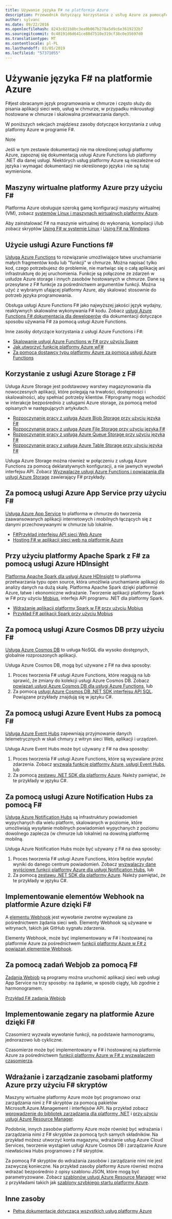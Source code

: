 ```yaml
---
title: Używanie języka F# na platformie Azure
description: Przewodnik dotyczący korzystania z usług Azure za pomocąF#
author: sylvanc
ms.date: 09/22/2016
ms.openlocfilehash: 8243c021b8bc3ea9b067b278a5d9c6e3619232b7
ms.sourcegitcommit: 0c48191d6d641ce88d7510e319cf38c0e35697d0
ms.translationtype: MT
ms.contentlocale: pl-PL
ms.lasthandoff: 03/05/2019
ms.locfileid: "57371055"
---
```

# <a name="using-f-on-azure"></a>Używanie języka F# na platformie Azure

F#jest obracanym język programowania w chmurze i często służy do pisania aplikacji sieci web, usług w chmurze, w przypadku mikrousługi hostowane w chmurze i skalowalna przetwarzania danych.

W poniższych sekcjach znajdziesz zasoby dotyczące korzystania z usług platformy Azure w programie F#.

> [!NOTE]
> Jeśli w tym zestawie dokumentacji nie ma określonej usługi platformy Azure, zapoznaj się dokumentacją usługi Azure Functions lub platformy .NET dla danej usługi. Niektórych usług platformy Azure są niezależne od języka i wymagać dokumentacji nie określonego języka i nie są tutaj wymienione.

## <a name="using-azure-virtual-machines-with-f"></a>Maszyny wirtualne platformy Azure przy użyciu F\#

Platforma Azure obsługuje szeroką gamę konfiguracji maszyny wirtualnej (VM), zobacz [systemów Linux i maszynach wirtualnych platformy Azure](https://azure.microsoft.com/services/virtual-machines/).

Aby zainstalować F# na maszynie wirtualnej do wykonania, kompilacji i/lub zobacz skryptów [Using F# w systemie Linux](https://fsharp.org/use/linux) i [Using F# na Windows](https://fsharp.org/use/windows).


## <a name="using-azure-functions-with-f"></a>Użycie usługi Azure Functions f\#

[Usługa Azure Functions](https://azure.microsoft.com/services/functions/) to rozwiązanie umożliwiające łatwe uruchamianie małych fragmentów kodu lub "funkcji" w chmurze. Można napisać tylko kod, czego potrzebujesz do problemie, nie martwiąc się o całą aplikację ani infrastrukturę do jej uruchomienia. Funkcje są połączone ze zdarzeń w usłudze Azure storage i innych zasobów hostowanych w chmurze. Dane są przesyłane z F# funkcje za pośrednictwem argumentów funkcji. Można użyć z wybranym ufającej platformy Azure, aby skalować stosownie do potrzeb języka programowania.

Obsługa usługi Azure Functions F# jako najwyższej jakości język wydajny, reaktywnych skalowalne wykonywania F# kodu. Zobacz [usługi Azure Functions F# dokumentacja dla deweloperów](/azure/azure-functions/functions-reference-fsharp) dla dokumentacji dotyczące sposobu używania F# za pomocą usługi Azure Functions.

Inne zasoby dotyczące korzystania z usługi Azure Functions i F#:

* [Skalowanie usługi Azure Functions w F# przy użyciu Suave](https://blog.tamizhvendan.in/blog/2016/09/19/scale-up-azure-functions-in-f-number-using-suave/)
* [Jak utworzyć funkcję platformy Azure wF#](https://mnie.github.io/2016-09-08-AzureFunctions/)
* [Za pomocą dostawcy typu platformy Azure za pomocą usługi Azure Functions](https://compositional-it.com/blog/2017/08-30-using-the-azure-type-provider-with-azure-functions/index.html)

## <a name="using-azure-storage-with-f"></a>Korzystanie z usługi Azure Storage z F\#

Usługa Azure Storage jest podstawowy warstwy magazynowania dla nowoczesnych aplikacji, które polegają na trwałości, dostępności i skalowalności, aby spełniać potrzeby klientów. F#programy mogą wchodzić w interakcje bezpośrednio z usługami Azure storage, za pomocą metod opisanych w następujących artykułach.

* [Rozpoczynanie pracy z usługą Azure Blob Storage przy użyciu języka F#](blob-storage.md)
* [Rozpoczynanie pracy z usługą Azure File Storage przy użyciu języka F#](file-storage.md)
* [Rozpoczynanie pracy z usługą Azure Queue Storage przy użyciu języka F#](queue-storage.md)
* [Rozpoczynanie pracy z usługą Azure Table Storage przy użyciu języka F#](table-storage.md)

Usługa Azure Storage można również w połączeniu z usługą Azure Functions za pomocą deklaratywnych konfiguracji, a nie jawnych wywołań interfejsu API. Zobacz [Wyzwalacze usługi Azure Functions i powiązania dla usługi Azure Storage](/azure/azure-functions/functions-bindings-storage) zawierający F# przykłady.

## <a name="using-azure-app-service-with-f"></a>Za pomocą usługi Azure App Service przy użyciu F\#

[Usługa Azure App Service](https://azure.microsoft.com/services/app-service/) to platforma w chmurze do tworzenia zaawansowanych aplikacji internetowych i mobilnych łączących się z danymi przechowywanymi w chmurze lub lokalnie.

* [F#Przykład interfejsu API sieci Web Azure](https://github.com/fsprojects/azure-webapi-example)
* [Hosting F# w aplikacji sieci web na platformie Azure](https://github.com/isaacabraham/fsharp-demonstrator)

## <a name="using-apache-spark-with-f-with-azure-hdinsight"></a>Przy użyciu platformy Apache Spark z F# za pomocą usługi Azure HDInsight

[Platforma Apache Spark dla usługi Azure HDInsight](https://azure.microsoft.com/services/hdinsight/apache-spark/) to platforma przetwarzania typu open source, która umożliwia uruchamianie aplikacji do analizy danych na dużą skalę. Platforma Apache Spark dzięki platformie Azure, łatwe i ekonomiczne wdrażanie. Tworzenie aplikacji platformy Spark w F# przy użyciu [Mobius](https://github.com/Microsoft/Mobius), interfejs API programu .NET dla platformy Spark.

* [Wdrażanie aplikacji platformy Spark w F# przy użyciu Mobius](https://github.com/Microsoft/Mobius/blob/master/notes/spark-fsharp-mobius.md)
* [Przykład F# aplikacji Spark przy użyciu Mobius](https://github.com/Microsoft/Mobius/tree/master/examples/fsharp)

## <a name="using-azure-cosmos-db-with-f"></a>Za pomocą usługi Azure Cosmos DB przy użyciu F\#

[Usługa Azure Cosmos DB](https://azure.microsoft.com/services/cosmos-db) to usługa NoSQL dla wysoko dostępnych, globalnie rozproszonych aplikacji.

Usługa Azure Cosmos DB, mogą być używane z F# na dwa sposoby:

1. Proces tworzenia F# usługi Azure Functions, które reagują na lub sprawić, że zmiany do kolekcji usługi Azure Cosmos DB. Zobacz [powiązań usługi Azure Cosmos DB dla usługi Azure Functions](/azure/azure-functions/functions-bindings-cosmosdb), lub
2. Za pomocą [usługi Azure Cosmos DB .NET SDK interfejsu API SQL](/azure/cosmos-db/sql-api-sdk-dotnet). Powiązane przykłady znajdują się w języku C#.

## <a name="using-azure-event-hubs-with-f"></a>Za pomocą usługi Azure Event Hubs za pomocą F\#

[Usługa Azure Event Hubs](https://azure.microsoft.com/services/event-hubs/) zapewniają przyjmowanie danych telemetrycznych w skali chmury z witryn sieci Web, aplikacji i urządzeń.

Usługa Azure Event Hubs może być używany z F# na dwa sposoby:

1. Proces tworzenia F# usługi Azure Functions, które są wyzwalane przez zdarzenia. Zobacz [wyzwala funkcję platformy Azure, usługi Event Hubs](/azure/azure-functions/functions-bindings-event-hubs), lub
2. Za pomocą [zestawu .NET SDK dla platformy Azure](/azure/event-hubs/event-hubs-csharp-ephcs-getstarted). Należy pamiętać, że te przykłady w języku C#.

## <a name="using-azure-notification-hubs-with-f"></a>Za pomocą usługi Azure Notification Hubs za pomocą F\#

[Usługa Azure Notification Hubs](/azure/notification-hubs/) są infrastruktury powiadomień wypychanych dla wielu platform, skalowanych w poziomie, które umożliwiają wysyłanie mobilnych powiadomień wypychanych z poziomu dowolnego zaplecza (w chmurze lub lokalnie) na dowolną platformę mobilną.

Usługa Azure Notification Hubs może być używany z F# na dwa sposoby:

1. Proces tworzenia F# usługi Azure Functions, która będzie wysyłać wyniki do danego centrum powiadomień. Zobacz [wyzwalaczy dane wyjściowe funkcji platformy Azure dla usługi Notification Hubs](/azure/azure-functions/functions-bindings-notification-hubs), lub
2. Za pomocą [zestawu .NET SDK dla platformy Azure](https://blogs.msdn.microsoft.com/azuremobile/2014/04/08/push-notifications-using-notification-hub-and-net-backend/). Należy pamiętać, że te przykłady w języku C#.


## <a name="implementing-webhooks-on-azure-with-f"></a>Implementowanie elementów Webhook na platformie Azure dzięki F\#

A [elementu Webhook](https://en.wikipedia.org/wiki/Webhook) jest wywołanie zwrotne wyzwalane za pośrednictwem żądania sieci web. Elementy Webhook są używane w witrynach, takich jak GitHub sygnału zdarzenia.

Elementy Webhook, może być implementowany w F# i hostowanej na platformie Azure za pośrednictwem [funkcji platformy Azure w F# z powiązań elementów Webhook](/azure/azure-functions/functions-bindings-http-webhook).

## <a name="using-webjobs-with-f"></a>Za pomocą zadań Webjob za pomocą F\#

[Zadania Webjob](/azure/app-service-web/web-sites-create-web-jobs) są programy można uruchomić aplikacji sieci web usługi App Service na trzy sposoby: na żądanie, w sposób ciągły, lub zgodnie z harmonogramem.

[Przykład F# zadania Webjob](https://github.com/jrr/webjob-project-examples)

## <a name="implementing-timers-on-azure-with-f"></a>Implementowanie zegary na platformie Azure dzięki F\#

Czasomierz wyzwala wywołanie funkcji, na podstawie harmonogramu, jednorazowo lub cykliczne.

Czasomierze może być implementowany w F# i hostowanej na platformie Azure za pośrednictwem [funkcji platformy Azure w F# z wyzwalaczem czasomierza](/azure/azure-functions/functions-bindings-timer).

## <a name="deploying-and-managing-azure-resources-with-f-scripts"></a>Wdrażanie i zarządzanie zasobami platformy Azure przy użyciu F# skryptów

Maszyny wirtualne platformy Azure może być programowo oraz zarządzania nimi z F# skryptów za pomocą pakietów Microsoft.Azure.Management i interfejsów API. Na przykład zobacz [wprowadzenie do bibliotek zarządzania dla platformy .NET](https://msdn.microsoft.com/library/dn722415.aspx) i [przy użyciu usługi Azure Resource Manager](/azure/azure-resource-manager/resource-manager-deployment-model).

Podobnie, innych zasobów platformy Azure może również być wdrażania i zarządzania nimi z F# skryptów za pomocą tych samych składników. Na przykład możesz utworzyć konta magazynu, wdrażanie usług Azure Cloud Services, tworzenie wystąpień usługi Azure Cosmos DB i zarządzanie Azure niewłaściwa Hubs programowo z F# skryptów.

Za pomocą F# skryptów do wdrażania zasobów i zarządzanie nimi nie jest zazwyczaj konieczne. Na przykład zasoby platformy Azure również można wdrażać bezpośrednio z opisy szablonu JSON, które mogą być parametryzowane. Zobacz [szablonów usługi Azure Resource Manager](/azure/azure-resource-manager/resource-manager-template-best-practices) wraz z przykładami takich jak [szablony szybkiego startu platformy Azure](https://azure.microsoft.com/resources/templates/).

## <a name="other-resources"></a>Inne zasoby

* [Pełną dokumentację dotyczącą wszystkich usług platformy Azure](/azure/)
